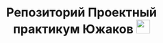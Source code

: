 <h1 align="center">Репозиторий Проектный практикум Южаков <img src="https://github.com/blackcater/blackcater/raw/main/images/Hi.gif" height="32"/></h1>
